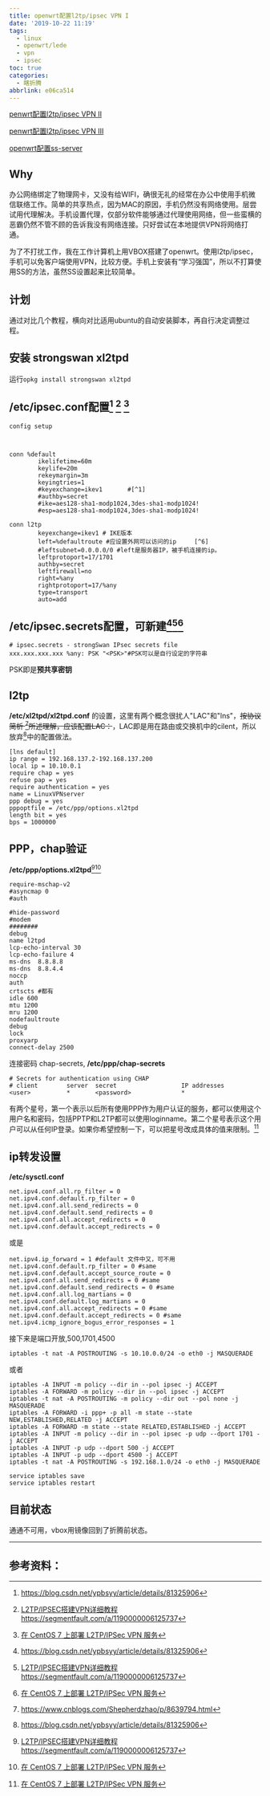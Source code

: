 ```yaml
---
title: openwrt配置l2tp/ipsec VPN I
date: '2019-10-22 11:19'
tags:
  - linux
  - openwrt/lede
  - vpn
  - ipsec
toc: true
categories:
  - 瞎折腾
abbrlink: e06ca514
---
```


[penwrt配置l2tp/ipsec VPN II](c738ae61)

[penwrt配置l2tp/ipsec VPN III](e7707fd9)

[openwrt配置ss-server](2ac5ecda)

## Why

办公网络绑定了物理网卡，又没有给WIFI，确很无礼的经常在办公中使用手机微信联络工作。简单的共享热点，因为MAC的原因，手机仍然没有网络使用。层尝试用代理解决。手机设置代理，仅部分软件能够通过代理使用网络，但一些蛮横的恶霸仍然不管不顾的告诉我没有网络连接。只好尝试在本地提供VPN将网络打通。

为了不打扰工作，我在工作计算机上用VBOX搭建了openwrt。使用l2tp/ipsec，手机可以免客户端使用VPN，比较方便。手机上安装有“学习强国”，所以不打算使用SS的方法，虽然SS设置起来比较简单。

<!--more-->

## 计划

通过对比几个教程，横向对比适用ubuntu的自动安装脚本，再自行决定调整过程。

## 安装 strongswan xl2tpd

运行`opkg install strongswan xl2tpd`

## /etc/ipsec.conf配置[^1] [^6] [^7]
```
config setup
	


conn %default
        ikelifetime=60m
        keylife=20m
        rekeymargin=3m
        keyingtries=1
        #keyexchange=ikev1       #[^1]
    	#authby=secret
    	#ike=aes128-sha1-modp1024,3des-sha1-modp1024! 
    	#esp=aes128-sha1-modp1024,3des-sha1-modp1024! 

conn l2tp
        keyexchange=ikev1 # IKE版本
        left=%defaultroute #应设置外网可以访问的ip     [^6]
        #leftsubnet=0.0.0.0/0 #left是服务器IP，被手机连接的ip。
        leftprotoport=17/1701
        authby=secret
        leftfirewall=no
        right=%any
        rightprotoport=17/%any
        type=transport
        auto=add
```

## /etc/ipsec.secrets配置，可新建[^1][^6][^7]

```
# ipsec.secrets - strongSwan IPsec secrets file
xxx.xxx.xxx.xxx %any: PSK "<PSK>"#PSK可以是自行设定的字符串
```
PSK即是**预共享密钥**

## l2tp

**/etc/xl2tpd/xl2tpd.conf** 的设置，这里有两个概念很扰人"LAC"和"lns"，~~按协议简析  [^8]所述理解，应该配置LAC：~~，LAC即是用在路由或交换机中的cilent，所以放弃[^1]中的配置做法。

```
[lns default]
ip range = 192.168.137.2-192.168.137.200
local ip = 10.10.0.1
require chap = yes
refuse pap = yes
require authentication = yes
name = LinuxVPNserver
ppp debug = yes
pppoptfile = /etc/ppp/options.xl2tpd
length bit = yes
bps = 1000000
```



## PPP，chap验证

**/etc/ppp/options.xl2tpd**[^6][^7] 


```
require-mschap-v2
#asyncmap 0
#auth

#hide-password
#modem
########
debug
name l2tpd
lcp-echo-interval 30
lcp-echo-failure 4
ms-dns  8.8.8.8
ms-dns  8.8.4.4
noccp
auth
crtscts #都有
idle 600
mtu 1200
mru 1200
nodefaultroute
debug
lock
proxyarp
connect-delay 2500

```

连接密码 chap-secrets, **/etc/ppp/chap-secrets**

```
# Secrets for authentication using CHAP
# client        server  secret                  IP addresses
<user>          *       <password>              *
```

有两个星号，第一个表示以后所有使用PPP作为用户认证的服务，都可以使用这个用户名和密码，包括PPTP和L2TP都可以使用loginname。第二个星号表示这个用户可以从任何IP登录。如果你希望控制一下，可以把星号改成具体的值来限制。[^7]

## ip转发设置

**/etc/sysctl.conf**



```
net.ipv4.conf.all.rp_filter = 0
net.ipv4.conf.default.rp_filter = 0
net.ipv4.conf.all.send_redirects = 0
net.ipv4.conf.default.send_redirects = 0
net.ipv4.conf.all.accept_redirects = 0
net.ipv4.conf.default.accept_redirects = 0
```

或是

```
net.ipv4.ip_forward = 1 #default 文件中又，可不用
net.ipv4.conf.default.rp_filter = 0 #same
net.ipv4.conf.default.accept_source_route = 0
net.ipv4.conf.all.send_redirects = 0 #same
net.ipv4.conf.default.send_redirects = 0 #same
net.ipv4.conf.all.log_martians = 0
net.ipv4.conf.default.log_martians = 0 
net.ipv4.conf.all.accept_redirects = 0 #same
net.ipv4.conf.default.accept_redirects = 0 #same
net.ipv4.icmp_ignore_bogus_error_responses = 1
```




接下来是端口开放,500,1701,4500

```
iptables -t nat -A POSTROUTING -s 10.10.0.0/24 -o eth0 -j MASQUERADE
```

或者

```
iptables -A INPUT -m policy --dir in --pol ipsec -j ACCEPT
iptables -A FORWARD -m policy --dir in --pol ipsec -j ACCEPT
iptables -t nat -A POSTROUTING -m policy --dir out --pol none -j MASQUERADE
iptables -A FORWARD -i ppp+ -p all -m state --state NEW,ESTABLISHED,RELATED -j ACCEPT
iptables -A FORWARD -m state --state RELATED,ESTABLISHED -j ACCEPT
iptables -A INPUT -m policy --dir in --pol ipsec -p udp --dport 1701 -j ACCEPT
iptables -A INPUT -p udp --dport 500 -j ACCEPT
iptables -A INPUT -p udp --dport 4500 -j ACCEPT
iptables -t nat -A POSTROUTING -s 192.168.1.0/24 -o eth0 -j MASQUERADE

service iptables save
service iptables restart
```



## 目前状态

通通不可用，vbox用镜像回到了折腾前状态。

----

## 参考资料：

[^1]: https://blog.csdn.net/ypbsyy/article/details/81325906
[^2]: IPsec VPN 服务器一键安装脚本 https://github.com/hwdsl2/setup-ipsec-vpn/blob/master/README-zh.md
[^3]:另一个一键脚本：https://github.com/teddysun/across/blob/master/l2tp.sh
[^4]:openwrt的说明：https://openwrt.org/docs/guide-user/services/vpn/ipsec/strongswan/basics
[^5]:PSec/IKEv2 VPN安装脚本 For CentOS/Debian/Ubuntu https://qiaodahai.com/ipsec-ikev2-installation-script-for-centos-debian-ubuntu.html
[^6]: [L2TP/IPSEC搭建VPN详细教程](https://segmentfault.com/a/1190000006125737) https://segmentfault.com/a/1190000006125737
[^7]:[在 CentOS 7 上部署 L2TP/IPSec VPN 服务](https://www.robberphex.com/centos-7-l2tp-ipsec-vpn/)
[^8]: https://www.cnblogs.com/Shepherdzhao/p/8639794.html


